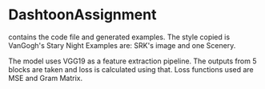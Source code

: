 # DashtoonAssignment
contains the code file and generated examples. 
The style copied is VanGogh's Stary Night
Examples are: SRK's image and one Scenery. 


The model uses VGG19 as a feature extraction pipeline.
The outputs from 5 blocks are taken and loss is calculated using that. 
Loss functions used are MSE and Gram Matrix. 
